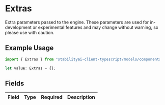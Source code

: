 # Extras

Extra parameters passed to the engine.
These parameters are used for in-development or experimental features and may change
without warning, so please use with caution.

## Example Usage

```typescript
import { Extras } from "stabilityai-client-typescript/models/components";

let value: Extras = {};
```

## Fields

| Field       | Type        | Required    | Description |
| ----------- | ----------- | ----------- | ----------- |